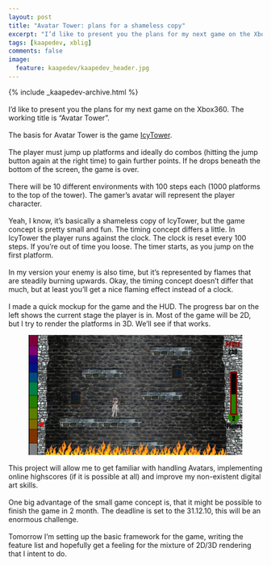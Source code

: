 ```yaml
---
layout: post
title: "Avatar Tower: plans for a shameless copy"
excerpt: "I’d like to present you the plans for my next game on the Xbox360. The working title is 'Avatar Tower'."
tags: [kaapedev, xblig]
comments: false
image:
  feature: kaapedev/kaapedev_header.jpg
---
```


{% include _kaapedev-archive.html %}
<br/><br/>
I’d like to present you the plans for my next game on the Xbox360. The working title is “Avatar Tower”.
<br/><br/>
The basis for Avatar Tower is the game [IcyTower](http://www.icytower.com/).
<br/><br/>
The player must jump up platforms and ideally do combos (hitting the jump button again at the right time) to gain further points. If he drops beneath the bottom of the screen, the game is over.
<br/><br/>
There will be 10 different environments with 100 steps each (1000 platforms to the top of the tower).
The gamer’s avatar will represent the player character.
<br/><br/>
Yeah, I know, it’s basically a shameless copy of IcyTower, but the game concept is pretty small and fun.
The timing concept differs a little. In IcyTower the player runs against the clock. The clock is reset every 100 steps. If you’re out of time you loose. The timer starts, as you jump on the first platform.
<br/><br/>
In my version your enemy is also time, but it’s represented by flames that are steadily burning upwards.
Okay, the timing concept doesn’t differ that much, but at least you’ll get a nice flaming effect instead of a clock.
<br/><br/>
I made a quick mockup for the game and the HUD. The progress bar on the left shows the current stage the player is in. Most of the game will be 2D, but I try to render the platforms in 3D. We’ll see if that works.
<figure>
  <img src="../images/kaapedev/avatar_tower_mockup.png">
</figure>
This project will allow me to get familiar with handling Avatars, implementing online highscores (if it is possible at all) and improve my non-existent digital art skills.
<br/><br/>
One big advantage of the small game concept is, that it might be possible to finish the game in 2 month. The deadline is set to the 31.12.10, this will be an enormous challenge.
<br/><br/>
Tomorrow I’m setting up the basic framework for the game, writing the feature list and hopefully get a feeling for the mixture of 2D/3D rendering that I intent to do.